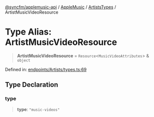 [@syncfm/applemusic-api](../../../../../../globals.md) / [AppleMusic](../../../index.md) / [ArtistsTypes](../index.md) / ArtistMusicVideoResource

# Type Alias: ArtistMusicVideoResource

> **ArtistMusicVideoResource** = `Resource`\<`MusicVideoAttributes`\> & `object`

Defined in: [endpoints/Artists/types.ts:69](https://github.com/sync-fm/applemusic-api/blob/a6a8471d4d51a41f6bd8af9d95c8abf0126e10f4/src/endpoints/Artists/types.ts#L69)

## Type Declaration

### type

> **type**: `"music-videos"`
